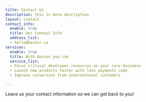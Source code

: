 ```yaml
---
title: Contact Us
description: this is meta description
layout: contact
contact_info:
  enable: true
  title: Our Contact Info
  address_list:
  - hello@kaster.ca
services:
  enable: true
  title: With Gossas you can
  service_list:
  - Focus critical developer resources on your core business
  - Launch new products faster with less payments code
  - Improve conversion from international customers

---
```

Leave us your contact information so we can get back to you!